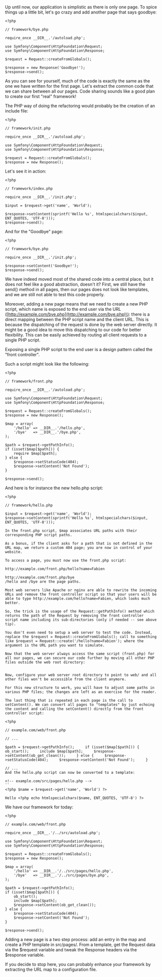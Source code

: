 Up until now, our application is simplistic as there is only one page. To spice things up a little bit, let's go crazy and add another page that says goodbye:

```
<?php

// framework/bye.php

require_once __DIR__.'/autoload.php';

use Symfony\Component\HttpFoundation\Request;
use Symfony\Component\HttpFoundation\Response;

$request = Request::createFromGlobals();

$response = new Response('Goodbye!');
$response->send();
```

As you can see for yourself, much of the code is exactly the same as the one we have written for the first page. Let's extract the common code that we can share between all our pages. Code sharing sounds like a good plan to create our first "real" framework!

The PHP way of doing the refactoring would probably be the creation of an include file:

```
<?php

// framework/init.php

require_once __DIR__.'/autoload.php';

use Symfony\Component\HttpFoundation\Request;
use Symfony\Component\HttpFoundation\Response;

$request = Request::createFromGlobals();
$response = new Response();
```

Let's see it in action:

```
<?php

// framework/index.php

require_once __DIR__.'/init.php';

$input = $request->get('name', 'World');

$response->setContent(sprintf('Hello %s', htmlspecialchars($input, ENT_QUOTES, 'UTF-8')));
$response->send();
```

And for the "Goodbye" page:

```
<?php

// framework/bye.php

require_once __DIR__.'/init.php';

$response->setContent('Goodbye!');
$response->send();
```

We have indeed moved most of the shared code into a central place, but it does not feel like a good abstraction, doesn't it? First, we still have the send\(\) method in all pages, then our pages does not look like templates, and we are still not able to test this code properly.

Moreover, adding a new page means that we need to create a new PHP script, which name is exposed to the end user via the URL \([http://example.com/bye.php](http://example.com/bye.php)\): there is a direct mapping between the PHP script name and the client URL. This is because the dispatching of the request is done by the web server directly. It might be a good idea to move this dispatching to our code for better flexibility. This can be easily achieved by routing all client requests to a single PHP script.

Exposing a single PHP script to the end user is a design pattern called the "front controller".

Such a script might look like the following:

```
<?php

// framework/front.php

require_once __DIR__.'/autoload.php';

use Symfony\Component\HttpFoundation\Request;
use Symfony\Component\HttpFoundation\Response;

$request = Request::createFromGlobals();
$response = new Response();

$map = array(
    '/hello' => __DIR__.'/hello.php',
    '/bye'   => __DIR__.'/bye.php',
);

$path = $request->getPathInfo();
if (isset($map[$path])) {
    require $map[$path];
} else {
    $response->setStatusCode(404);
    $response->setContent('Not Found');
}

$response->send();
```

And here is for instance the new hello.php script:

```
<?php

// framework/hello.php

$input = $request->get('name', 'World');
$response->setContent(sprintf('Hello %s', htmlspecialchars($input, ENT_QUOTES, 'UTF-8')));

In the front.php script, $map associates URL paths with their corresponding PHP script paths.

As a bonus, if the client asks for a path that is not defined in the URL map, we return a custom 404 page; you are now in control of your website.

To access a page, you must now use the front.php script:

http://example.com/front.php/hello?name=Fabien

http://example.com/front.php/bye
/hello and /bye are the page paths.

Most web servers like Apache or nginx are able to rewrite the incoming URLs and remove the front controller script so that your users will be able to type http://example.com/hello?name=Fabien, which looks much better.

So, the trick is the usage of the Request::getPathInfo() method which returns the path of the Request by removing the front controller script name including its sub-directories (only if needed -- see above tip).

You don't even need to setup a web server to test the code. Instead, replace the $request = Request::createFromGlobals(); call to something like $request = Request::create('/hello?name=Fabien'); where the argument is the URL path you want to simulate.

Now that the web server always access the same script (front.php) for all our pages, we can secure our code further by moving all other PHP files outside the web root directory:


Now, configure your web server root directory to point to web/ and all other files won't be accessible from the client anymore.

For this new structure to work, you will have to adjust some paths in various PHP files; the changes are left as an exercise for the reader.

The last thing that is repeated in each page is the call to setContent(). We can convert all pages to "templates" by just echoing the content and calling the setContent() directly from the front controller script:
```

`<?php`

`// example.com/web/front.php`

`// ...`

`$path = $request->getPathInfo();    
if (isset($map[$path])) {    
    ob_start();    
    include $map[$path];    
    $response->setContent(ob_get_clean());    
} else {    
    $response->setStatusCode(404);    
    $response->setContent('Not Found');    
}`

    // ...
    And the hello.php script can now be converted to a template:

    <!-- example.com/src/pages/hello.php -->
    ``
    <?php $name = $request->get('name', 'World') ?>

    Hello <?php echo htmlspecialchars($name, ENT_QUOTES, 'UTF-8') ?>

We have our framework for today:

```
<?php

// example.com/web/front.php

require_once __DIR__.'/../src/autoload.php';

use Symfony\Component\HttpFoundation\Request;
use Symfony\Component\HttpFoundation\Response;

$request = Request::createFromGlobals();
$response = new Response();

$map = array(
    '/hello' => __DIR__.'/../src/pages/hello.php',
    '/bye'   => __DIR__.'/../src/pages/bye.php',
);

$path = $request->getPathInfo();
if (isset($map[$path])) {
    ob_start();
    include $map[$path];
    $response->setContent(ob_get_clean());
} else {
    $response->setStatusCode(404);
    $response->setContent('Not Found');
}

$response->send();
```

Adding a new page is a two step process: add an entry in the map and create a PHP template in src/pages/. From a template, get the Request data via the $request variable and tweak the Response headers via the $response variable.

If you decide to stop here, you can probably enhance your framework by extracting the URL map to a configuration file.

